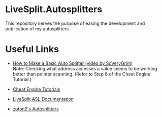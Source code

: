# LiveSplit.Autosplitters

This repository serves the purpose of easing the development and publication of my autosplitters.

# Useful Links

* [How to Make a Basic Auto Splitter (video by SoVeryGrim)](https://www.youtube.com/watch?v=gxuiNgu1Yks)
<br>Note: Checking what address accesses a value seems to be working better than pointer scanning. (Refer to Step 6 of the Cheat Engine Tutorial.)

* [Cheat Engine Tutorials](https://wiki.cheatengine.org/index.php?title=Tutorials)

* [LiveSplit ASL Documentation](https://github.com/LiveSplit/LiveSplit/blob/master/Documentation/Auto-Splitters.md)

* [zoton2's Autosplitters](https://github.com/zoton2/LiveSplit.Scripts)

